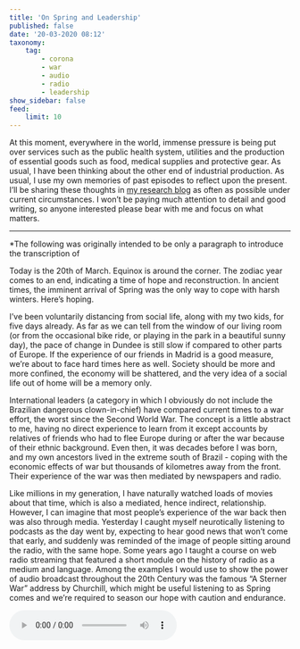 ```yaml
---
title: 'On Spring and Leadership'
published: false
date: '20-03-2020 08:12'
taxonomy:
    tag:
        - corona
        - war
        - audio
        - radio
        - leadership
show_sidebar: false
feed:
    limit: 10
---
```


At this moment, everywhere in the world, immense pressure is being put over services such as the public health system, utilities and the production of essential goods such as food, medical supplies and protective gear. As usual, I have been thinking about the other end of industrial production. As usual, I use my own memories of past episodes to reflect upon the present. I’ll be sharing these thoughts in [my research blog](https://is.efeefe.me/opendott) as often as possible under current circumstances. I won’t be paying much attention to detail and good writing, so anyone interested please bear with me and focus on what matters.

---

*The following was originally intended to be only a paragraph to introduce the transcription of 

Today is the 20th of March. Equinox is around the corner. The zodiac year comes to an end, indicating a time of hope and reconstruction. In ancient times, the imminent arrival of Spring was the only way to cope with harsh winters. Here’s hoping.

I’ve been voluntarily distancing from social life, along with my two kids, for five days already. As far as we can tell from the window of our living room (or from the occasional bike ride, or playing in the park in a beautiful sunny day), the pace of change in Dundee is still slow if compared to other parts of Europe. If the experience of our friends in Madrid is a good measure, we’re about to face hard times here as well. Society should be more and more confined, the economy will be shattered, and the very idea of a social life out of home will be a memory only.

International leaders (a category in which I obviously do not include the Brazilian dangerous clown-in-chief) have compared current times to a war effort, the worst since the Second World War. The concept is a little abstract to me, having no direct experience to learn from it except accounts by relatives of friends who had to flee Europe during or after the war because of their ethnic background. Even then, it was decades before I was born, and my own ancestors lived in the extreme south of Brazil - coping with the economic effects of war but thousands of kilometres away from the front. Their experience of the war was then mediated by newspapers and radio.

Like millions in my generation, I have naturally watched loads of movies about that time, which is also a mediated, hence indirect, relationship. However, I can imagine that most people’s experience of the war back then was also through media. Yesterday I caught myself neurotically listening to podcasts as the day went by, expecting to hear good news that won’t come that early, and suddenly was reminded of the image of people sitting around the radio, with the same hope. Some years ago I taught a course on web radio streaming that featured a short module on the history of radio as a medium and language. Among the examples I would use to show the power of audio broadcast throughout the 20th Century was the famous “A Sterner War” address by Churchill, which might be useful listening to as Spring comes and we’re required to season our hope with caution and endurance.

![](https://archive.org/download/Winston_Churchill/WU400330_WINSTONCHURCHILL_0019_A_STERNER_WAR.mp3)

